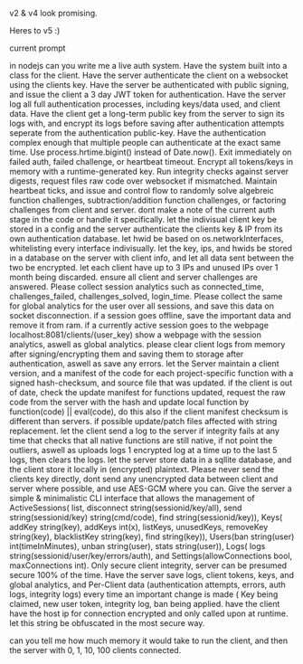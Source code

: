 v2 & v4 look promising.

Heres to v5 :)

current prompt

in nodejs can you write me a live auth system. Have the system built into a class for the client. Have the server authenticate the client on a websocket using the clients key. Have the server be authenticated with public signing, and issue the client a 3 day JWT token for authentication. Have the server log all full authentication processes, including keys/data used, and client data. Have the client get a long-term public key from the server to sign its logs with, and encrypt its logs before saving after authentication attempts seperate from the authentication public-key. Have the authentication complex enough that multiple people can authenticate at the exact same time. Use process.hrtime.bigint() instead of Date.now(). Exit immediately on failed auth, failed challenge, or heartbeat timeout. Encrypt all tokens/keys in memory with a runtime-generated key. Run integrity checks against server digests, request files raw code over websocket if mismatched. Maintain heartbeat ticks, and issue and control flow to randomly solve algebreic function challenges, subtraction/addition function challenges, or factoring challenges from client and server. dont make a note of the current auth stage in the code or handle it specifically. let the indivisual client key be stored in a config and the server authenticate the clients key & IP from its own authentication database. let hwid be based on os.networkInterfaces, whitelisting every interface indivisually. let the key, ips, and hwids be stored in a database on the server with client info, and let all data sent between the two be encrypted. let each client have up to 3 IPs and unused IPs over 1 month being discarded. ensure all client and server challenges are answered. Please collect session analytics such as connected_time, challenges_failed, challenges_solved, login_time. Please collect the same for global analytics for the user over all sessions, and save this data on socket disconnection. if a session goes offline, save the important data and remove it from ram. if a currently active session goes to the webpage localhost:8081/clients/(user_key) show a webpage with the session analytics, aswell as global analytics. please clear client logs from memory after signing/encrypting them and saving them to storage after authentication, aswell as save any errors. let the Server maintain a client version, and a manifest of the code for each project-specific function with a signed hash-checksum, and source file that was updated. if the client is out of date, check the update manifest for functions updated, request the raw code from the server with the hash and update local function by function(code) || eval(code), do this also if the client manifest checksum is different than servers. if possible update/patch files affected with string replacement. let the client send a log to the server if integrity fails at any time that checks that all native functions are still native, if not point the outliers, aswell as uploads logs 1 encrypted log at a time up to the last 5 logs, then clears the logs. let the server store data in a sqllite database, and the client store it locally in (encrypted) plaintext. Please never send the clients key directly, dont send any unencrypted data between client and server where possible, and use AES-GCM where you can. Give the server a simple & minimalistic CLI interface that allows the management of ActiveSessions( list, disconnect string(sessionid/key/all), send string(sessionid/key) string(cmd/code), find string(sessionid/key)), Keys( addKey string(key), addKeys int(x), listKeys, unusedKeys, removeKey string(key), blacklistKey string(key), find string(key)), Users(ban string(user) int(timeInMinutes), unban string(user), stats string(user)), Logs( logs string(sessionid/user/key/errors/auth), and Settings(allowConnections bool, maxConnections int). Only secure client integrity, server can be presumed secure 100% of the time. Have the server save logs, client tokens, keys, and global analytics, and Per-Client data (authentication attempts, errors, auth logs, integrity logs) every time an important change is made ( Key being claimed, new user token, integrity log, ban being applied. have the client have the host ip for connection encrypted and only called upon at runtime. let this string be obfuscated in the most secure way.


can you tell me how much memory it would take to run the client, and then the server with 0, 1, 10, 100 clients connected.
